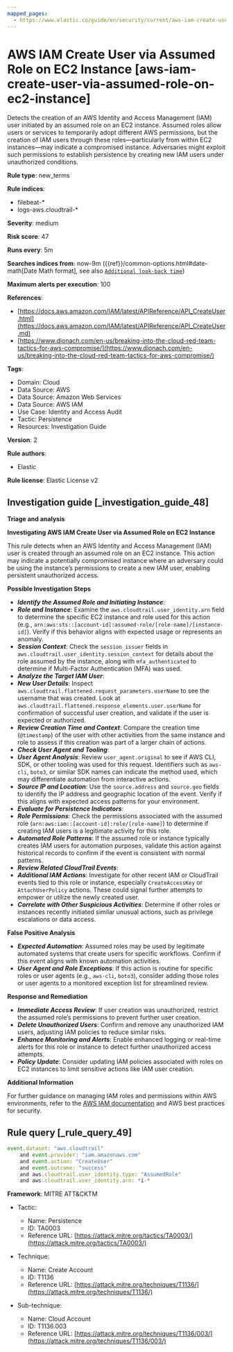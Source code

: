 ```yaml
---
mapped_pages:
  - https://www.elastic.co/guide/en/security/current/aws-iam-create-user-via-assumed-role-on-ec2-instance.html
---
```


# AWS IAM Create User via Assumed Role on EC2 Instance [aws-iam-create-user-via-assumed-role-on-ec2-instance]

Detects the creation of an AWS Identity and Access Management (IAM) user initiated by an assumed role on an EC2 instance. Assumed roles allow users or services to temporarily adopt different AWS permissions, but the creation of IAM users through these roles—particularly from within EC2 instances—may indicate a compromised instance. Adversaries might exploit such permissions to establish persistence by creating new IAM users under unauthorized conditions.

**Rule type**: new_terms

**Rule indices**:

* filebeat-*
* logs-aws.cloudtrail-*

**Severity**: medium

**Risk score**: 47

**Runs every**: 5m

**Searches indices from**: now-9m ({{ref}}/common-options.html#date-math[Date Math format], see also [`Additional look-back time`](docs-content://solutions/security/detect-and-alert/create-detection-rule.md#rule-schedule))

**Maximum alerts per execution**: 100

**References**:

* [https://docs.aws.amazon.com/IAM/latest/APIReference/API_CreateUser.html](https://docs.aws.amazon.com/IAM/latest/APIReference/API_CreateUser.md)
* [https://www.dionach.com/en-us/breaking-into-the-cloud-red-team-tactics-for-aws-compromise/](https://www.dionach.com/en-us/breaking-into-the-cloud-red-team-tactics-for-aws-compromise/)

**Tags**:

* Domain: Cloud
* Data Source: AWS
* Data Source: Amazon Web Services
* Data Source: AWS IAM
* Use Case: Identity and Access Audit
* Tactic: Persistence
* Resources: Investigation Guide

**Version**: 2

**Rule authors**:

* Elastic

**Rule license**: Elastic License v2

## Investigation guide [_investigation_guide_48]

**Triage and analysis**

**Investigating AWS IAM Create User via Assumed Role on EC2 Instance**

This rule detects when an AWS Identity and Access Management (IAM) user is created through an assumed role on an EC2 instance. This action may indicate a potentially compromised instance where an adversary could be using the instance’s permissions to create a new IAM user, enabling persistent unauthorized access.

**Possible Investigation Steps**

* ***Identify the Assumed Role and Initiating Instance***:
* ***Role and Instance***: Examine the `aws.cloudtrail.user_identity.arn` field to determine the specific EC2 instance and role used for this action (e.g., `arn:aws:sts::[account-id]:assumed-role/[role-name]/[instance-id]`). Verify if this behavior aligns with expected usage or represents an anomaly.
* ***Session Context***: Check the `session_issuer` fields in `aws.cloudtrail.user_identity.session_context` for details about the role assumed by the instance, along with `mfa_authenticated` to determine if Multi-Factor Authentication (MFA) was used.
* ***Analyze the Target IAM User***:
* ***New User Details***: Inspect `aws.cloudtrail.flattened.request_parameters.userName` to see the username that was created. Look at `aws.cloudtrail.flattened.response_elements.user.userName` for confirmation of successful user creation, and validate if the user is expected or authorized.
* ***Review Creation Time and Context***: Compare the creation time (`@timestamp`) of the user with other activities from the same instance and role to assess if this creation was part of a larger chain of actions.
* ***Check User Agent and Tooling***:
* ***User Agent Analysis***: Review `user_agent.original` to see if AWS CLI, SDK, or other tooling was used for this request. Identifiers such as `aws-cli`, `boto3`, or similar SDK names can indicate the method used, which may differentiate automation from interactive actions.
* ***Source IP and Location***: Use the `source.address` and `source.geo` fields to identify the IP address and geographic location of the event. Verify if this aligns with expected access patterns for your environment.
* ***Evaluate for Persistence Indicators***:
* ***Role Permissions***: Check the permissions associated with the assumed role (`arn:aws:iam::[account-id]:role/[role-name]`) to determine if creating IAM users is a legitimate activity for this role.
* ***Automated Role Patterns***: If the assumed role or instance typically creates IAM users for automation purposes, validate this action against historical records to confirm if the event is consistent with normal patterns.
* ***Review Related CloudTrail Events***:
* ***Additional IAM Actions***: Investigate for other recent IAM or CloudTrail events tied to this role or instance, especially `CreateAccessKey` or `AttachUserPolicy` actions. These could signal further attempts to empower or utilize the newly created user.
* ***Correlate with Other Suspicious Activities***: Determine if other roles or instances recently initiated similar unusual actions, such as privilege escalations or data access.

**False Positive Analysis**

* ***Expected Automation***: Assumed roles may be used by legitimate automated systems that create users for specific workflows. Confirm if this event aligns with known automation activities.
* ***User Agent and Role Exceptions***: If this action is routine for specific roles or user agents (e.g., `aws-cli`, `boto3`), consider adding those roles or user agents to a monitored exception list for streamlined review.

**Response and Remediation**

* ***Immediate Access Review***: If user creation was unauthorized, restrict the assumed role’s permissions to prevent further user creation.
* ***Delete Unauthorized Users***: Confirm and remove any unauthorized IAM users, adjusting IAM policies to reduce similar risks.
* ***Enhance Monitoring and Alerts***: Enable enhanced logging or real-time alerts for this role or instance to detect further unauthorized access attempts.
* ***Policy Update***: Consider updating IAM policies associated with roles on EC2 instances to limit sensitive actions like IAM user creation.

**Additional Information**

For further guidance on managing IAM roles and permissions within AWS environments, refer to the [AWS IAM documentation](https://docs.aws.amazon.com/IAM/latest/APIReference/API_CreateUser.md) and AWS best practices for security.


## Rule query [_rule_query_49]

```js
event.dataset: "aws.cloudtrail"
    and event.provider: "iam.amazonaws.com"
    and event.action: "CreateUser"
    and event.outcome: "success"
    and aws.cloudtrail.user_identity.type: "AssumedRole"
    and aws.cloudtrail.user_identity.arn: *i-*
```

**Framework**: MITRE ATT&CKTM

* Tactic:

    * Name: Persistence
    * ID: TA0003
    * Reference URL: [https://attack.mitre.org/tactics/TA0003/](https://attack.mitre.org/tactics/TA0003/)

* Technique:

    * Name: Create Account
    * ID: T1136
    * Reference URL: [https://attack.mitre.org/techniques/T1136/](https://attack.mitre.org/techniques/T1136/)

* Sub-technique:

    * Name: Cloud Account
    * ID: T1136.003
    * Reference URL: [https://attack.mitre.org/techniques/T1136/003/](https://attack.mitre.org/techniques/T1136/003/)




